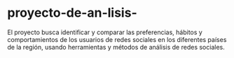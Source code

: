 # proyecto-de-an-lisis-
El proyecto busca identificar y comparar las preferencias, hábitos y comportamientos de los usuarios de redes sociales en los diferentes países de la región, usando herramientas y métodos de análisis de redes sociales.
